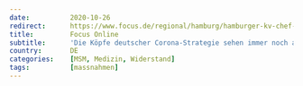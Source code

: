 ```yaml
---
date:          2020-10-26
redirect:      https://www.focus.de/regional/hamburg/hamburger-kv-chef-im-interview-bei-entscheidern-ueber-deutsche-corona-strategie-ist-noch-immer-alles-schwarz-schwarz-schwarz_id_12582539.html
title:         Focus Online
subtitle:      'Die Köpfe deutscher Corona-Strategie sehen immer noch alles schwarz, schwarz, schwarz'
country:       DE
categories:    [MSM, Medizin, Widerstand]
tags:          [massnahmen]
---
```

